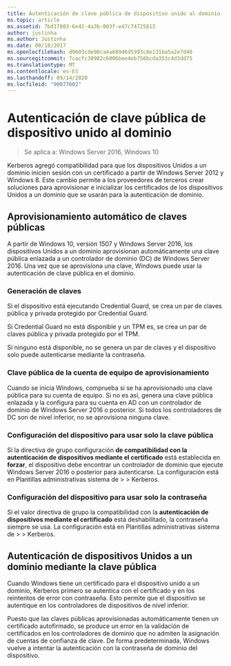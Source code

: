 ```yaml
---
title: Autenticación de clave pública de dispositivo unido al dominio
ms.topic: article
ms.assetid: 7bd17803-6e42-4a3b-803f-e47c74725813
author: justinha
ms.author: Justinha
ms.date: 08/18/2017
ms.openlocfilehash: d9603cde90ca4a689d6d5993c8e131ba5a2e7d40
ms.sourcegitcommit: 7cacfc38982c6006bee4eb756bcda353c4d3dd75
ms.translationtype: MT
ms.contentlocale: es-ES
ms.lasthandoff: 09/14/2020
ms.locfileid: "90077602"
---
```

# <a name="domain-joined-device-public-key-authentication"></a>Autenticación de clave pública de dispositivo unido al dominio

>Se aplica a: Windows Server 2016, Windows 10

Kerberos agregó compatibilidad para que los dispositivos Unidos a un dominio inicien sesión con un certificado a partir de Windows Server 2012 y Windows 8. Este cambio permite a los proveedores de terceros crear soluciones para aprovisionar e inicializar los certificados de los dispositivos Unidos a un dominio que se usarán para la autenticación de dominio.

## <a name="automatic-public-key-provisioning"></a>Aprovisionamiento automático de claves públicas

A partir de Windows 10, versión 1507 y Windows Server 2016, los dispositivos Unidos a un dominio aprovisionan automáticamente una clave pública enlazada a un controlador de dominio (DC) de Windows Server 2016. Una vez que se aprovisiona una clave, Windows puede usar la autenticación de clave pública en el dominio.

### <a name="key-generation"></a>Generación de claves
Si el dispositivo está ejecutando Credential Guard, se crea un par de claves pública y privada protegido por Credential Guard.

Si Credential Guard no está disponible y un TPM es, se crea un par de claves pública y privada protegido por el TPM.

Si ninguno está disponible, no se genera un par de claves y el dispositivo solo puede autenticarse mediante la contraseña.

### <a name="provisioning-computer-account-public-key"></a>Clave pública de la cuenta de equipo de aprovisionamiento
Cuando se inicia Windows, comprueba si se ha aprovisionado una clave pública para su cuenta de equipo. Si no es así, genera una clave pública enlazada y la configura para su cuenta en AD con un controlador de dominio de Windows Server 2016 o posterior. Si todos los controladores de DC son de nivel inferior, no se aprovisiona ninguna clave.

### <a name="configuring-device-to-only-use-public-key"></a>Configuración del dispositivo para usar solo la clave pública
Si la directiva de grupo configuración **de compatibilidad con la autenticación de dispositivos mediante el certificado** está establecida en **forzar**, el dispositivo debe encontrar un controlador de dominio que ejecute Windows Server 2016 o posterior para autenticarse. La configuración está en Plantillas administrativas sistema de > > Kerberos.

### <a name="configuring-device-to-only-use-password"></a>Configuración del dispositivo para usar solo la contraseña
Si el valor directiva de grupo la compatibilidad con la **autenticación de dispositivos mediante el certificado** está deshabilitado, la contraseña siempre se usa. La configuración está en Plantillas administrativas sistema de > > Kerberos.

## <a name="domain-joined-device-authentication-using-public-key"></a>Autenticación de dispositivos Unidos a un dominio mediante la clave pública
Cuando Windows tiene un certificado para el dispositivo unido a un dominio, Kerberos primero se autentica con el certificado y en los reintentos de error con contraseña. Esto permite que el dispositivo se autentique en los controladores de dispositivos de nivel inferior.

Puesto que las claves públicas aprovisionadas automáticamente tienen un certificado autofirmado, se produce un error en la validación de certificados en los controladores de dominio que no admiten la asignación de cuentas de confianza de clave. De forma predeterminada, Windows vuelve a intentar la autenticación con la contraseña de dominio del dispositivo.


